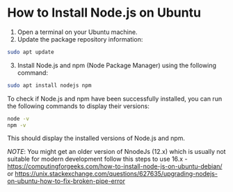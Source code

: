 #  How to Install Node.js on Ubuntu

1. Open a terminal on your Ubuntu machine.
2. Update the package repository information:
```bash
sudo apt update
```
3. Install Node.js and npm (Node Package Manager) using the following command:
```bash
sudo apt install nodejs npm
```

To check if Node.js and npm have been successfully installed, you can run the following commands to display their versions:
```bash
node -v
npm -v
```

This should display the installed versions of Node.js and npm.

*NOTE*: You might get an older version of NnodeJs (12.x) which is usually not suitable for modern development 
follow this steps to use 16.x - https://computingforgeeks.com/how-to-install-node-js-on-ubuntu-debian/ or 
https://unix.stackexchange.com/questions/627635/upgrading-nodejs-on-ubuntu-how-to-fix-broken-pipe-error
